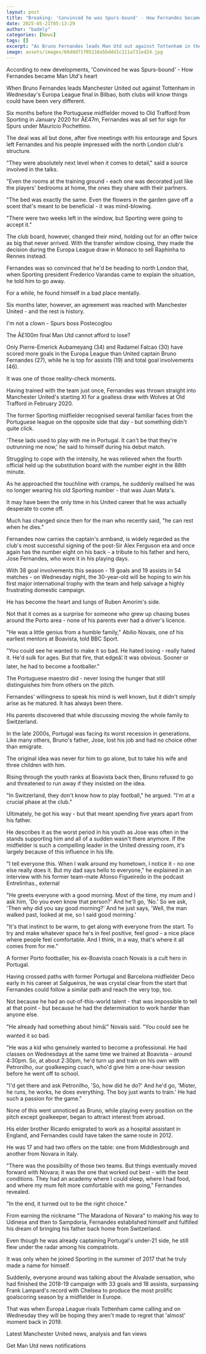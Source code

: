 ```yaml
---
layout: post
title: "Breaking: 'Convinced he was Spurs-bound' - How Fernandes became Man Utd's heart"
date: 2025-05-21T05:13:29
author: "badely"
categories: [News]
tags: []
excerpt: "As Bruno Fernandes leads Man Utd out against Tottenham in the Europa League final, BBC Sport look at his journey - including almost signing for Spurs."
image: assets/images/66ddd71f05116a5bddd1c111a731ed24.jpg
---
```


According to new developments, 'Convinced he was Spurs-bound' - How Fernandes became Man Utd's heart

When Bruno Fernandes leads Manchester United out against Tottenham in Wednesday's Europa League final in Bilbao, both clubs will know things could have been very different.

Six months before the Portuguese midfielder moved to Old Trafford from Sporting in January 2020 for Â£47m, Fernandes was all set for sign for Spurs under Mauricio Pochettino.

The deal was all but done, after five meetings with his entourage and Spurs left Fernandes and his people impressed with the north London club's structure.

"They were absolutely next level when it comes to detail," said a source involved in the talks.

"Even the rooms at the training ground - each one was decorated just like the players' bedrooms at home, the ones they share with their partners. 

"The bed was exactly the same. Even the flowers in the garden gave off a scent that's meant to be beneficial - it was mind-blowing.

"There were two weeks left in the window, but Sporting were going to accept it."

The club board, however, changed their mind, holding out for an offer twice as big that never arrived. With the transfer window closing, they made the decision during the Europa League draw in Monaco to sell Raphinha to Rennes instead.

Fernandes was so convinced that he'd be heading to north London that, when Sporting president Frederico Varandas came to explain the situation, he told him to go away.

For a while, he found himself in a bad place mentally.

Six months later, however, an agreement was reached with Manchester United - and the rest is history.

I'm not a clown - Spurs boss Postecoglou

The Â£100m final Man Utd cannot afford to lose?

Only Pierre-Emerick Aubameyang (34) and Radamel Falcao (30) have scored more goals in the Europa League than United captain Bruno Fernandes (27), while he is top for assists (19) and total goal involvements (46).

It was one of those reality-check moments.

Having trained with the team just once, Fernandes was thrown straight into Manchester United's starting XI for a goalless draw with Wolves at Old Trafford in February 2020.

The former Sporting midfielder recognised several familiar faces from the Portuguese league on the opposite side that day - but something didn't quite click.

'These lads used to play with me in Portugal. It can't be that they're outrunning me now,' he said to himself during his debut match.

Struggling to cope with the intensity, he was relieved when the fourth official held up the substitution board with the number eight in the 88th minute. 

As he approached the touchline with cramps, he suddenly realised he was no longer wearing his old Sporting number - that was Juan Mata's.

It may have been the only time in his United career that he was actually desperate to come off.

Much has changed since then for the man who recently said, "he can rest when he dies."

Fernandes now carries the captain's armband, is widely regarded as the club's most successful signing of the post-Sir Alex Ferguson era and once again has the number eight on his back - a tribute to his father and hero, Jose Fernandes, who wore it in his playing days.

With 38 goal involvements this season - 19 goals and 19 assists in 54 matches - on Wednesday night, the 30-year-old will be hoping to win his first major international trophy with the team and help salvage a highly frustrating domestic campaign.

He has become the heart and lungs of Ruben Amorim's side.

Not that it comes as a surprise for someone who grew up chasing buses around the Porto area - none of his parents ever had a driver's licence.

"He was a little genius from a humble family," Abilio Novais, one of his earliest mentors at Boavista, told BBC Sport.

"You could see he wanted to make it so bad. He hated losing - really hated it. He'd sulk for ages. But that fire, that edgeâ¦ It was obvious. Sooner or later, he had to become a footballer."

The Portuguese maestro did - never losing the hunger that still distinguishes him from others on the pitch.

Fernandes' willingness to speak his mind is well known, but it didn't simply arise as he matured. It has always been there.

His parents discovered that while discussing moving the whole family to Switzerland.

In the late 2000s, Portugal was facing its worst recession in generations. Like many others, Bruno's father, Jose, lost his job and had no choice other than emigrate.

The original idea was never for him to go alone, but to take his wife and three children with him.

Rising through the youth ranks at Boavista back then, Bruno refused to go and threatened to run away if they insisted on the idea.

"In Switzerland, they don't know how to play football," he argued. "I'm at a crucial phase at the club."

Ultimately, he got his way - but that meant spending five years apart from his father.

He describes it as the worst period in his youth as Jose was often in the stands supporting him and all of a sudden wasn't there anymore. If the midfielder is such a compelling leader in the United dressing room, it's largely because of this influence in his life.

"I tell everyone this. When I walk around my hometown, I notice it - no one else really does it. But my dad says hello to everyone," he explained in an interview with his former team-mate Afonso Figueiredo in the podcast Entrelinhas., external

"He greets everyone with a good morning. Most of the time, my mum and I ask him, 'Do you even know that person?' And he'll go, 'No.' So we ask, 'Then why did you say good morning?' And he just says, 'Well, the man walked past, looked at me, so I said good morning.'

"It's that instinct to be warm, to get along with everyone from the start. To try and make whatever space he's in feel positive, feel good - a nice place where people feel comfortable. And I think, in a way, that's where it all comes from for me."

A former Porto footballer, his ex-Boavista coach Novais is a cult hero in Portugal.

Having crossed paths with former Portugal and Barcelona midfielder Deco early in his career at Salgueiros, he was crystal clear from the start that Fernandes could follow a similar path and reach the very top, too.

Not because he had an out-of-this-world talent - that was impossible to tell at that point - but because he had the determination to work harder than anyone else.

"He already had something about himâ¦" Novais said. "You could see he wanted it so bad. 

"He was a kid who genuinely wanted to become a professional. He had classes on Wednesdays at the same time we trained at Boavista - around 4:30pm. So, at about 2:30pm, he'd turn up and train on his own with Petronilho, our goalkeeping coach, who'd give him a one-hour session before he went off to school.

"I'd get there and ask Petronilho, 'So, how did he do?' And he'd go, 'Mister, he runs, he works, he does everything. The boy just wants to train.' He had such a passion for the game."

None of this went unnoticed as Bruno, while playing every position on the pitch except goalkeeper, began to attract interest from abroad.

His elder brother Ricardo emigrated to work as a hospital assistant in England, and Fernandes could have taken the same route in 2012.

He was 17 and had two offers on the table: one from Middlesbrough and another from Novara in Italy.

"There was the possibility of those two teams. But things eventually moved forward with Novara; it was the one that worked out best - with the best conditions. They had an academy where I could sleep, where I had food, and where my mum felt more comfortable with me going," Fernandes revealed.

"In the end, it turned out to be the right choice."

From earning the nickname "The Maradona of Novara" to making his way to Udinese and then to Sampdoria, Fernandes established himself and fulfilled his dream of bringing his father back home from Switzerland.

Even though he was already captaining Portugal's under-21 side, he still flew under the radar among his compatriots.

It was only when he joined Sporting in the summer of 2017 that he truly made a name for himself.

Suddenly, everyone around was talking about the Alvalade sensation, who had finished the 2018-19 campaign with 33 goals and 18 assists, surpassing Frank Lampard's record with Chelsea to produce the most prolific goalscoring season by a midfielder in Europe.

That was when Europa League rivals Tottenham came calling and on Wednesday they will be hoping they aren't made to regret that 'almost' moment back in 2019.

Latest Manchester United news, analysis and fan views

Get Man Utd news notifications

